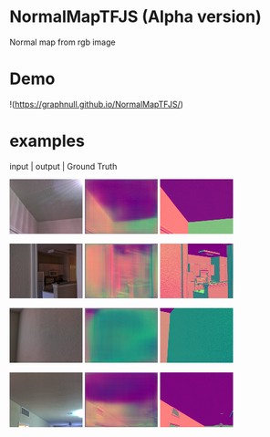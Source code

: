 # NormalMapTFJS (Alpha version)

Normal map from rgb image

# Demo
!(https://graphnull.github.io/NormalMapTFJS/)


# examples
input | output | Ground Truth

![Screenshot](images/0.png)
![Screenshot](images/1.png)
![Screenshot](images/2.png)

![Screenshot](images/3.png)
![Screenshot](images/4.png)
![Screenshot](images/5.png)

![Screenshot](images/6.png)
![Screenshot](images/7.png)
![Screenshot](images/8.png)

![Screenshot](images/9.png)
![Screenshot](images/10.png)
![Screenshot](images/11.png)

